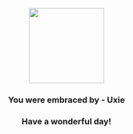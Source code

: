 <p align="center">
    <img src="https://raw.githubusercontent.com/PokeAPI/sprites/master/sprites/pokemon/480.png" width="150" height="150">
</p>
<h3 align="center">You were embraced by - <b>Uxie</b></h3>
<h3 align="center">Have a wonderful day!</h3>
